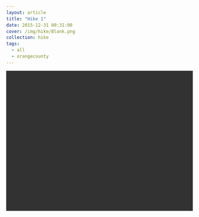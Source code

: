 ```yaml
---
layout: article
title: "Hike 1"
date: 2015-12-31 00:31:00
cover: /img/hike/Blank.png
collection: hike
tags:
  - all
  - orangecounty
---
```


![Hike 1](/img/hike/Blank.png)
